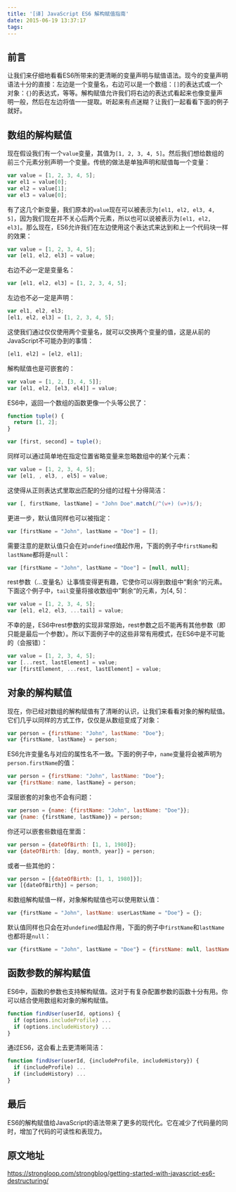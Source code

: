 ```yaml
---
title: '[译] JavaScript ES6 解构赋值指南'
date: 2015-06-19 13:37:17
tags:
---
```


## 前言
让我们来仔细地看看ES6所带来的更清晰的变量声明与赋值语法。现今的变量声明语法十分的直接：左边是一个变量名，右边可以是一个数组：`[]`的表达式或一个对象：`{}`的表达式，等等。解构赋值允许我们将右边的表达式看起来也像变量声明一般，然后在左边将值一一提取。听起来有点迷糊？让我们一起看看下面的例子就好。

## 数组的解构赋值
现在假设我们有一个`value`变量，其值为`[1, 2, 3, 4, 5]`。然后我们想给数组的前三个元素分别声明一个变量。传统的做法是单独声明和赋值每一个变量：
```js
var value = [1, 2, 3, 4, 5];
var el1 = value[0];
var el2 = value[1];
var el3 = value[0];
```

有了这几个新变量，我们原本的`value`现在可以被表示为`[el1, el2, el3, 4, 5]`，因为我们现在并不关心后两个元素，所以也可以说被表示为`[el1, el2, el3]`。那么现在，ES6允许我们在左边使用这个表达式来达到和上一个代码块一样的效果：
```js
var value = [1, 2, 3, 4, 5];
var [el1, el2, el3] = value;
```

右边不必一定是变量名：
```js
var [el1, el2, el3] = [1, 2, 3, 4, 5];
```

左边也不必一定是声明：
```js
var el1, el2, el3;
[el1, el2, el3] = [1, 2, 3, 4, 5];
```

这使我们通过仅仅使用两个变量名，就可以交换两个变量的值，这是从前的JavaScript不可能办到的事情：
```js
[el1, el2] = [el2, el1];
```

解构赋值也是可嵌套的：

```js
var value = [1, 2, [3, 4, 5]];
var [el1, el2, [el3, el4]] = value;
```

ES6中，返回一个数组的函数更像一个头等公民了：
```js
function tuple() {
  return [1, 2];
}

var [first, second] = tuple();
```

同样可以通过简单地在指定位置省略变量来忽略数组中的某个元素：
```js
var value = [1, 2, 3, 4, 5];
var [el1, , el3, , el5] = value;
```

这使得从正则表达式里取出匹配的分组的过程十分得简洁：
```js
var [, firstName, lastName] = "John Doe".match(/^(w+) (w+)$/);
```

更进一步，默认值同样也可以被指定：
```js
var [firstName = "John", lastName = "Doe"] = [];
```

需要注意的是默认值只会在对`undefined`值起作用，下面的例子中`firstName`和`lastName`都将是`null`：
```js
var [firstName = "John", lastName = "Doe"] = [null, null];
```

rest参数（...变量名）让事情变得更有趣，它使你可以得到数组中“剩余“的元素。下面这个例子中，`tail`变量将接收数组中”剩余“的元素，为[4, 5]：
```js
var value = [1, 2, 3, 4, 5];
var [el1, el2, el3, ...tail] = value;
```

不幸的是，ES6中rest参数的实现非常原始，rest参数之后不能再有其他参数（即只能是最后一个参数）。所以下面例子中的这些非常有用模式，在ES6中是不可能的（会报错）：
```js
var value = [1, 2, 3, 4, 5];
var [...rest, lastElement] = value;
var [firstElement, ...rest, lastElement] = value;
```

## 对象的解构赋值

现在，你已经对数组的解构赋值有了清晰的认识，让我们来看看对象的解构赋值。它们几乎以同样的方式工作，仅仅是从数组变成了对象：
```js
var person = {firstName: "John", lastName: "Doe"};
var {firstName, lastName} = person;
```

ES6允许变量名与对应的属性名不一致。下面的例子中，`name`变量将会被声明为`person.firstName`的值：
```js
var person = {firstName: "John", lastName: "Doe"};
var {firstName: name, lastName} = person;
```

深层嵌套的对象也不会有问题：
```js
var person = {name: {firstName: "John", lastName: "Doe"}};
var {name: {firstName, lastName}} = person;
```

你还可以嵌套些数组在里面：
```js
var person = {dateOfBirth: [1, 1, 1980]};
var {dateOfBirth: [day, month, year]} = person;
```

或者一些其他的：
```js
var person = [{dateOfBirth: [1, 1, 1980]}];
var [{dateOfBirth}] = person;
```

和数组解构赋值一样，对象解构赋值也可以使用默认值：
```js
var {firstName = "John", lastName: userLastName = "Doe"} = {};
```

默认值同样也只会在对`undefined`值起作用，下面的例子中`firstName`和`lastName`也都将是`null`：
```js
var {firstName = "John", lastName = "Doe"} = {firstName: null, lastName: null};
```

## 函数参数的解构赋值
ES6中，函数的参数也支持解构赋值。这对于有复杂配置参数的函数十分有用。你可以结合使用数组和对象的解构赋值。

```js
function findUser(userId, options) {
  if (options.includeProfile) ...
  if (options.includeHistory) ...
}
```

通过ES6，这会看上去更清晰简洁：
```js
function findUser(userId, {includeProfile, includeHistory}) {
  if (includeProfile) ...
  if (includeHistory) ...
}
```

## 最后
ES6的解构赋值给JavaScript的语法带来了更多的现代化。它在减少了代码量的同时，增加了代码的可读性和表现力。

## 原文地址
https://strongloop.com/strongblog/getting-started-with-javascript-es6-destructuring/
